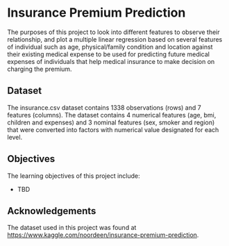 # Insurance Premium Prediction

The purposes of this project to look into different features to observe their relationship, and plot a multiple linear regression based on several features of individual such as age, physical/family condition and location against their existing medical expense to be used for predicting future medical expenses of individuals that help medical insurance to make decision on charging the premium.

## Dataset

The insurance.csv dataset contains 1338 observations (rows) and 7 features (columns). The dataset contains 4 numerical features (age, bmi, children and expenses) and 3 nominal features (sex, smoker and region) that were converted into factors with numerical value designated for each level.

## Objectives

The learning objectives of this project include:

* TBD

## Acknowledgements

The dataset used in this project was found at https://www.kaggle.com/noordeen/insurance-premium-prediction.
